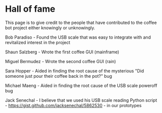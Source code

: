 Hall of fame
============

This page is to give credit to the people that have contributed to the coffee bot project either knowingly or unknowingly.

Bob Paradiso - Found the USB scale that was easy to integrate with and revitalized interest in the project

Shaun Salzberg - Wrote the first coffee GUI (mainframe)

Miguel Bermudez - Wrote the second coffee GUI (rain)

Sara Hopper - Aided in finding the root cause of the mysterious "Did someone just pour their coffee back in the pot?" bug

Michael Maeng - Aided in finding the root cause of the USB scale poweroff bug

Jack Senechal - I believe that we used his USB scale reading Python script - https://gist.github.com/jacksenechal/5862530 - in our prototypes
